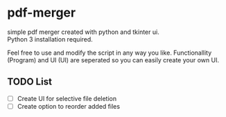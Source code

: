 # pdf-merger
 simple pdf merger created with python and tkinter ui.  
 Python 3 installation required.

 Feel free to use and modify the script in any way you like. Functionallity (Program) and UI (UI) are seperated so you can easily create your own UI.

## TODO List
- [ ] Create UI for selective file deletion
- [ ] Create option to reorder added files
